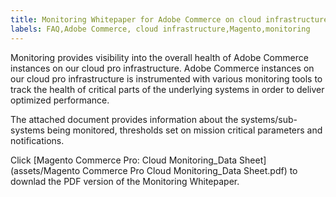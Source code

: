```yaml
---
title: Monitoring Whitepaper for Adobe Commerce on cloud infrastructure
labels: FAQ,Adobe Commerce, cloud infrastructure,Magento,monitoring
---
```


Monitoring provides visibility into the overall health of Adobe Commerce instances on our cloud pro infrastructure. Adobe Commerce instances on our cloud pro infrastructure is instrumented with various monitoring tools to track the health of critical parts of the underlying systems in order to deliver optimized performance.

The attached document provides information about the systems/sub-systems being monitored, thresholds set on mission critical parameters and notifications.

Click [Magento Commerce Pro: Cloud Monitoring_Data Sheet](assets/Magento Commerce Pro Cloud Monitoring_Data Sheet.pdf) to downlad the PDF version of the Monitoring Whitepaper.
